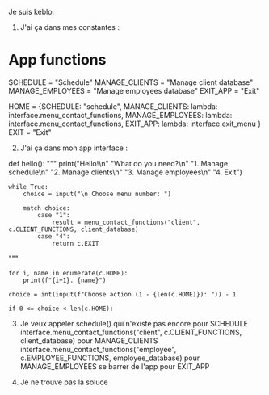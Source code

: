 Je suis kéblo:

1. J'ai ça dans mes constantes :

# App functions

SCHEDULE = "Schedule"
MANAGE_CLIENTS = "Manage client database"
MANAGE_EMPLOYEES = "Manage employees database"
EXIT_APP = "Exit"


HOME = {SCHEDULE: "schedule",
        MANAGE_CLIENTS: lambda: interface.menu_contact_functions,
        MANAGE_EMPLOYEES: lambda: interface.menu_contact_functions,
        EXIT_APP: lambda: interface.exit_menu
        }
EXIT = "Exit"

2. J'ai ça dans mon app interface :

def hello():
    """
    print("Hello!\n"
    "What do you need?\n"
    "1. Manage schedule\n"
    "2. Manage clients\n"
    "3. Manage employees\n"
    "4. Exit")

    while True:
        choice = input("\n Choose menu number: ")
        
        match choice:
            case "1":
                result = menu_contact_functions("client", c.CLIENT_FUNCTIONS, client_database)
            case "4":
                return c.EXIT
"""

    for i, name in enumerate(c.HOME):
        print(f"{i+1}. {name}")
    
    choice = int(input(f"Choose action (1 - {len(c.HOME)}): ")) - 1

    if 0 <= choice < len(c.HOME):

3. Je veux appeler
schedule() qui n'existe pas encore pour SCHEDULE
interface.menu_contact_functions("client", c.CLIENT_FUNCTIONS, client_database) pour MANAGE_CLIENTS
interface.menu_contact_functions("employee", c.EMPLOYEE_FUNCTIONS, employee_database) pour MANAGE_EMPLOYEES
se barrer de l'app pour EXIT_APP

4. Je ne trouve pas la soluce